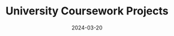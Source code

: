 ---
layout: "list"
main-section: true
coverimage: ../assets/category_university_coursework_1712444145055_0.jpg
hideMeta: true
title: University Coursework Projects
tags:
categories:
date: 2024-03-20
lastMod: 2024-04-06
---